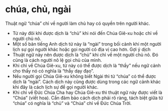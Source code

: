 # chúa, chủ, ngài

Thuật ngữ “chúa” chỉ về người làm chủ hay có quyền trên người khác.
- Từ này đôi khi được dịch là “chủ” khi nói đến Chúa Giê-xu hoặc chỉ về người chủ nô. 
- Một số bản tiếng Anh dịch từ này là “ngài” trong bối cảnh khi một người lịch sự gọi người khác hoặc gọi người có địa vị cao hơn.
Gợi ý dịch
- Thuật ngữ này nên được dịch là “chủ” khi chỉ về một người chủ nô. Đó cũng là cách người nô lệ gọi chủ của mình. 
- Khi chỉ về Chúa Giê-xu, từ này có thể được dịch là “thầy” nếu ngữ cảnh cho thấy nó có nghĩa là “thầy dạy đạo”.  
- Nếu người gọi Chúa Giê-xu không biết Ngài thì từ “chúa” có thể được dịch là “ngài”. Cách dịch này cũng được dùng trong các ngữ cảnh khác khi đây là cách lịch sự để gọi người khác.  
- Khi chỉ về Đức Chúa Cha hay Chúa Giê-xu thì thuật ngữ này được viết là “Chúa” (viết hoa). Cần đảm bảo cách dịch phải rõ ràng, tách biệt giữa từ “chúa” có nghĩa là “chủ” và “Chúa” chỉ về Đức Chúa Trời.

